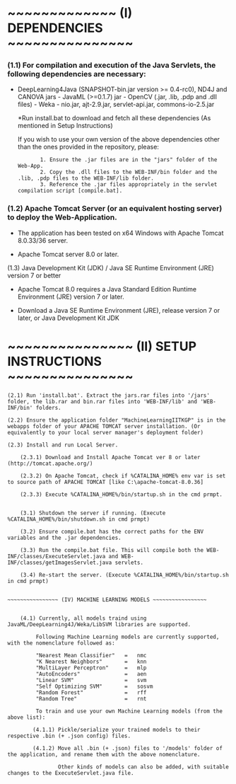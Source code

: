 
# ~~~~~~~~~~~~~ (I) DEPENDENCIES ~~~~~~~~~~~~~~~

### (1.1) For compilation and execution of the Java Servlets, the following dependencies are necessary:

   - DeepLearning4Java (SNAPSHOT-bin.jar version >= 0.4-rc0), ND4J and CANOVA jars
		    - JavaML (>=0.1.7) jar
			- OpenCV (.jar, .lib, .pdp and .dll files)
			- Weka
			- nio.jar, ajt-2.9.jar, servlet-api.jar, commons-io-2.5.jar

		*Run install.bat to download and fetch all these dependencies (As mentioned in Setup Instructions)

		If you wish to use your own version of the above dependencies other than the ones provided in the repository, please:

			    1. Ensure the .jar files are in the "jars" folder of the Web-App. 
			    2. Copy the .dll files to the WEB-INF/bin folder and the .lib, .pdp files to the WEB-INF/lib folder.
				3. Reference the .jar files appropriately in the servlet compilation script [compile.bat].

### (1.2) Apache Tomcat Server (or an equivalent hosting server) to deploy the Web-Application.

   - The application has been tested on x64 Windows with Apache Tomcat 8.0.33/36 server.

   - Apache Tomcat server 8.0 or later.

(1.3) Java Development Kit (JDK) / Java SE Runtime Environment (JRE) version 7 or better

  - Apache Tomcat 8.0 requires a Java Standard Edition Runtime Environment (JRE) version 7 or later. 

  - Download a Java SE Runtime Environment (JRE), release version 7 or later, or Java Development Kit JDK 

# ~~~~~~~~~~~~~~~ (II) SETUP INSTRUCTIONS ~~~~~~~~~~~~~~~

	(2.1) Run 'install.bat'. Extract the jars.rar files into '/jars' folder, the lib.rar and bin.rar files into 'WEB-INF/lib' and 'WEB-INF/bin' folders.

	(2.2) Ensure the application folder "MachineLearningIITKGP" is in the webapps folder of your APACHE TOMCAT server installation. (Or equivalently to your local server manager's deployment folder)

	(2.3) Install and run Local Server. 

		(2.3.1)	Download and Install Apache Tomcat ver 8 or later (http://tomcat.apache.org/)

		(2.3.2)	On Apache Tomcat, check if %CATALINA_HOME% env var is set to source path of APACHE TOMCAT [like C:\apache-tomcat-8.0.36]

		(2.3.3)	Execute %CATALINA_HOME%/bin/startup.sh in the cmd prmpt.




~~~~~~~~~~~~~~~ (III) SERVLET COMPILATION ~~~~~~~~~~~~~~~

	(3.1) Shutdown the server if running. (Execute %CATALINA_HOME%/bin/shutdown.sh in cmd prmpt)

	(3.2) Ensure compile.bat has the correct paths for the ENV variables and the .jar dependencies.

	(3.3) Run the compile.bat file. This will compile both the WEB-INF/classes/ExecuteServlet.java and WEB-INF/classes/getImagesServlet.java servlets.

	(3.4) Re-start the server. (Execute %CATALINA_HOME%/bin/startup.sh in cmd prmpt)


~~~~~~~~~~~~~~~~ (IV) MACHINE LEARNING MODELS ~~~~~~~~~~~~~~~~~


	(4.1) Currently, all models traind using JavaML/DeepLearning4J/Weka/LibSVM libraries are supported.

	     Following Machine Learning models are currently supported, with the nomenclature followed as:

	     "Nearest Mean Classifier"   =   nmc
	     "K Nearest Neighbors"       =   knn
	     "MultiLayer Perceptron"     =   mlp
	     "AutoEncoders"              =   aen
	     "Linear SVM"                =   svm
	     "Self Optimizing SVM"       =   sosvm
	     "Random Forest"             =   rff
	     "Random Tree"               =   rnt

	     To train and use your own Machine Learning models (from the above list):

		(4.1.1) Pickle/serialize your trained models to their respective .bin (+ .json config) files.

		(4.1.2) Move all .bin (+ .json) files to '/models' folder of the application, and rename them with the above nomenclature.

				Other kinds of models can also be added, with suitable changes to the ExecuteServlet.java file.

